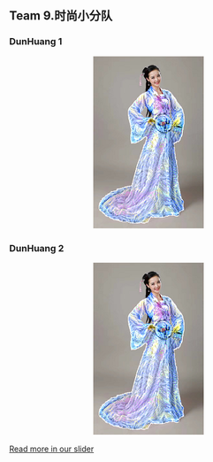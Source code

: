 ## Team 9.时尚小分队

### DunHuang 1

<p align="center">
    <img src="show2.png" width="200"\>
</p>

### DunHuang 2

<p align="center">
    <img src="show2.png" width="200"\>
</p>

[Read more in our slider](T9.pdf)